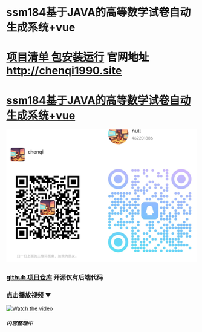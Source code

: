 # ssm184基于JAVA的高等数学试卷自动生成系统+vue


# [项目清单 包安装运行](http://chenqi1990.site) 官网地址 http://chenqi1990.site

# [ssm184基于JAVA的高等数学试卷自动生成系统+vue](https://github.com/GraduationProject-springboot/)

![picture](https://raw.githubusercontent.com/GraduationProject-springboot/.github/main/img/wx.png)

### [github 项目仓库](https://github.com/GraduationProject-springboot/allSpringbootProjects) 开源仅有后端代码

### 点击播放视频 ▼
[![Watch the video](https://i.sstatic.net/Vp2cE.png)](https://www.bilibili.com/video/BV1T48XecE9G?p=178)

#####   内容整理中  











